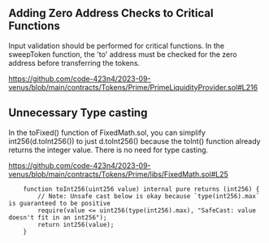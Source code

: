 ## Adding Zero Address Checks to Critical Functions

Input validation should be performed for critical functions. In the sweepToken function, the 'to' address must be checked for the zero address before transferring the tokens.

https://github.com/code-423n4/2023-09-venus/blob/main/contracts/Tokens/Prime/PrimeLiquidityProvider.sol#L216

## Unnecessary Type casting

In the toFixed() function of FixedMath.sol, you can simplify int256(d.toInt256()) to just d.toInt256() because the toInt() function already returns the integer value. There is no need for type casting.

https://github.com/code-423n4/2023-09-venus/blob/main/contracts/Tokens/Prime/libs/FixedMath.sol#L25

```solidity
    function toInt256(uint256 value) internal pure returns (int256) {
        // Note: Unsafe cast below is okay because `type(int256).max` is guaranteed to be positive
        require(value <= uint256(type(int256).max), "SafeCast: value doesn't fit in an int256");
        return int256(value);
    }
```

